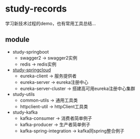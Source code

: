 # study-records

学习新技术过程的demo，也有常用工具总结...

## module

* study-springboot
    * swagger2 -> swagger2实例
    * redis -> redis实例
* [study-springcloud](study-springcloud/README.md)
    * eureka-client -> 服务提供者
    * eureka-server -> eureka注册中心
    * eureka-server-cluster -> 搭建高可用eureka注册中心集群
* study-utils 
    * common-utils -> 通用工具类
    * httpclient-util -> httpClient工具类
* study-kafka
    * kafka-consumer -> 消费者简单例子
    * kafka-producer -> 生产者简单例子
    * kafka-spring-integration -> kafka同spring整合例子

